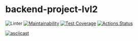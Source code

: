 # backend-project-lvl2
![Linter](https://github.com/Grigorevv/backend-project-lvl2/workflows/Linter/badge.svg)
[![Maintainability](https://api.codeclimate.com/v1/badges/774ca70f140ba49cff93/maintainability)](https://codeclimate.com/github/Grigorevv/backend-project-level2/maintainability)
[![Test Coverage](https://api.codeclimate.com/v1/badges/774ca70f140ba49cff93/test_coverage)](https://codeclimate.com/github/Grigorevv/backend-project-level2/test_coverage)
[![Actions Status](https://github.com/Grigorevv/backend-project-level2/workflows/hexlet-check/badge.svg)](https://github.com/Grigorevv/backend-project-level2/actions)

[![asciicast](https://asciinema.org/a/KMvv4UOMGv8JnlAAiGYdvCjXk.svg)](https://asciinema.org/a/KMvv4UOMGv8JnlAAiGYdvCjXk)
